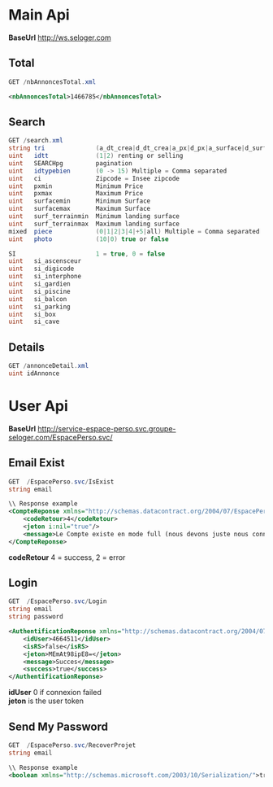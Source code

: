# Main Api
**BaseUrl**
http://ws.seloger.com

## Total
```C#
GET /nbAnnoncesTotal.xml
```
```xml
<nbAnnoncesTotal>1466785</nbAnnoncesTotal>
```


## Search
```C#
GET /search.xml
string tri              (a_dt_crea|d_dt_crea|a_px|d_px|a_surface|d_surface) ORDER BY 
uint   idtt             (1|2) renting or selling
uint   SEARCHpg         pagination
uint   idtypebien       (0 -> 15) Multiple = Comma separated
uint   ci               Zipcode = Insee zipcode
uint   pxmin            Minimum Price
uint   pxmax            Maximum Price
uint   surfacemin       Minimum Surface
uint   surfacemax       Maximum Surface
uint   surf_terrainmin  Minimum landing surface
uint   surf_terrainmax  Maximum landing surface
mixed  piece            (0|1|2|3|4|+5|all) Multiple = Comma separated
uint   photo            (10|0) true or false

SI                      1 = true, 0 = false
uint   si_ascensceur    
uint   si_digicode
uint   si_interphone
uint   si_gardien
uint   si_piscine
uint   si_balcon
uint   si_parking
uint   si_box
uint   si_cave
```

## Details
```C#
GET /annonceDetail.xml
uint idAnnonce
```

# User Api
**BaseUrl**
http://service-espace-perso.svc.groupe-seloger.com/EspacePerso.svc/

## Email Exist
```C#
GET  /EspacePerso.svc/IsExist
string email
```
```xml
\\ Response example
<CompteReponse xmlns="http://schemas.datacontract.org/2004/07/EspacePersoService" xmlns:i="http://www.w3.org/2001/XMLSchema-instance">
    <codeRetour>4</codeRetour>
    <jeton i:nil="true"/>
    <message>Le Compte existe en mode full (nous devons juste nous connecter)</message>
</CompteReponse>
```
**codeRetour** 4 = success, 2 = error

## Login
```C#
GET  /EspacePerso.svc/Login
string email
string password
```
```xml
<AuthentificationReponse xmlns="http://schemas.datacontract.org/2004/07/EspacePersoService" xmlns:i="http://www.w3.org/2001/XMLSchema-instance">
    <idUser>4664511</idUser>
    <isRS>false</isRS>
    <jeton>MEmAt98ipE8=</jeton>
    <message>Succes</message>
    <success>true</success>
</AuthentificationReponse>
```
**idUser** 0 if connexion failed<br>
**jeton** is the user token

## Send My Password
```C#
GET  /EspacePerso.svc/RecoverProjet
string email
```
```xml
\\ Response example
<boolean xmlns="http://schemas.microsoft.com/2003/10/Serialization/">true</boolean>
```
